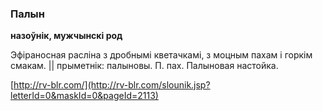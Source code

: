 ### Палын
**назоўнік, мужчынскі род**

Эфіраносная расліна з дробнымі кветачкамі, з моцным пахам і горкім смакам. || прыметнік: палыновы. П. пах. Палыновая настойка.

<a rel="author">[http://rv-blr.com/](http://rv-blr.com/slounik.jsp?letterId=0&maskId=0&pageId=2113)</a>
